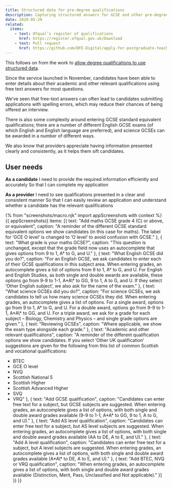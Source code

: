 ```yaml
---
title: Structured data for pre-degree qualifications
description: Capturing structured answers for GCSE and other pre-degree qualifications.
date: 2020-05-29
related:
  items:
    - text: Ofqual’s register of qualifications
      href: https://register.ofqual.gov.uk/Download
    - text: Pull request
      href: https://github.com/DFE-Digital/apply-for-postgraduate-teacher-training-prototype/pull/389
---
```

<div class="govuk-inset-text">
  <p>This follows on from the work to <a href="/apply-for-teacher-training/structured-data-for-degrees">allow degree qualifications to use structured data</a>.</p>
</div>

Since the service launched in November, candidates have been able to enter details about their academic and other relevant qualifications using free text answers for most questions.

We’ve seen that free-text answers can often lead to candidates submitting applications with spelling errors, which may reduce their chances of being offered an interview.

There is also some complexity around entering GCSE standard equivalent qualifications; there are a number of different English GCSE exams (of which English and English language are preferred), and science GCSEs can be awarded in a number of different ways.

We also know that providers appreciate having information presented clearly and consistently, as it helps them sift candidates.

## User needs

**As a candidate**
I need to provide the required information efficiently and accurately
So that I can complete my application

**As a provider**
I need to see qualifications presented in a clear and consistent manner
So that I can easily review an application and understand whether a candidate has the relevant qualifications

{% from "screenshots/macro.njk" import appScreenshots with context %}
{{ appScreenshots({
  items: [{
    text: "Add maths GCSE grade 4 (C) or above, or equivalent",
    caption: "A reminder of the different GCSE standard equivalent options we show candidates (in this case for maths). The label for ‘GCE O level’ is changed to ‘O level’ to avoid confusion with GCSE."
  }, {
    text: "What grade is your maths GCSE?",
    caption: "This question is unchanged, except that the grade field now uses an autocomplete that gives options from 9 to 1, A\* to G, and U."
  }, {
    text: "What English GCSE did you do?",
    caption: "For an English GCSE, we ask candidates to enter each of their GCSE qualifications in this subject area. When entering grades, an autocomplete gives a list of options from 9 to 1, A\* to G, and U. For English and English Studies, as both single and double awards are available, these options go from 9-9 to 1-1, A\*A\\* to GG, 9 to 1, A to G, and U. If they select ‘Other English subject’, we also ask for the name of the exam."
  }, {
    text: "What science GCSEs did you do?",
    caption: "For science GCSEs, we ask candidates to tell us how many science GCSEs they did. When entering grades, an autocomplete gives a list of options. For a single award, options go from 9 to 1, A* to G, and U. For a double award, options go from 9-9 to 1-1, A\*A\\* to GG, and U. For a triple award, we ask for a grade for each subject – Biology, Chemistry and Physics – and single grade options are given."
  }, {
    text: "Reviewing GCSEs",
    caption: "Where applicable, we show the exam type alongside each grade."
  }, {
    text: "Academic and other relevant qualifications",
    caption: "A reminder of the different qualification options we show candidates. If you select ‘Other UK qualification’ suggestions are given for the following from this list of common Scottish and vocational qualifications:

* BTEC
* GCE O level
* NVQ
* Scottish National 5
* Scottish Higher
* Scottish Advanced Higher
* SVQ
* VRQ"
  }, {
    text: "Add GCSE qualification",
    caption: "Candidates can enter free text for a subject, but GCSE subjects are suggested. When entering grades, an autocomplete gives a list of options, with both single and double award grades available (9-9 to 1-1, A\*A\* to GG, 9 to 1, A to G, and U)."
  }, {
    text: "Add AS level qualification",
    caption: "Candidates can enter free text for a subject, but AS level subjects are suggested. When entering grades, an autocomplete gives a list of options, with both single and double award grades available (AA to DE, A to E, and U)."
  }, {
    text: "Add A level qualification",
    caption: "Candidates can enter free text for a subject, but A level subjects are suggested. When entering grades, an autocomplete gives a list of options, with both single and double award grades available (A\*A\\* to DE, A to E, and U)."
  }, {
    text: "Add BTEC, NVQ or VRQ qualification",
    caption: "When entering grades, an autocomplete gives a list of options, with both single and double award grades available (Distinction, Merit, Pass, Unclassified and Not applicable)."
  }]
}) }}
